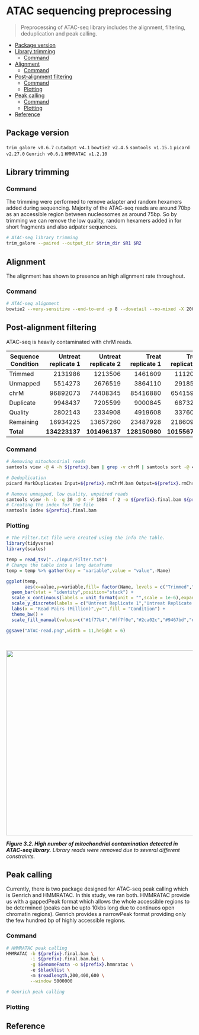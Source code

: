 # ATAC sequencing preprocessing
> Preprocessing of ATAC-seq library includes the alignment, filtering, deduplication and peak calling.

* [Package version](#package-version)
* [Library trimming](#library-trimming)
    + [Command](#command)
* [Alignment](#alignment)
    + [Command](#command)
* [Post-alignment filtering](#post-alignment-filtering)
    + [Command](#command)
    + [Plotting](#plotting)
* [Peak calling](#peak-calling)
    + [Command](#command)
    + [Plotting](#plotting)
* [Reference](#reference)

## Package version
`trim_galore v0.6.7`
`cutadapt v4.1`
`bowtie2 v2.4.5`
`samtools v1.15.1`
`picard v2.27.0`
`Genrich v0.6.1`
`HMMRATAC v1.2.10`


## Library trimming

### Command

The trimming were performed to remove adapter and random hexamers added during sequencing. Majority of the ATAC-seq reads are around 70bp as an accessible region between nucleosomes as around 75bp. So by trimming we can remove the low quality, random hexamers added in for short fragments and also adpater sequences.

```sh
# ATAC-seq library trimming
trim_galore --paired --output_dir $trim_dir $R1 $R2
```

## Alignment

The alignment has shown to presence an high alignment rate throughout.

### Command

```sh
# ATAC-seq alignment
bowtie2 --very-sensitive --end-to-end -p 8 --dovetail --no-mixed -X 2000 -t -x $Index -1 $Read1 -2 $Read2 > ${prefix}.bowtie2.log | samtools sort -@ 4 -O bam -o ${prefix}.bam
```

## Post-alignment filtering

ATAC-seq is heavily contaminated with chrM reads.

| Sequence Condition | Untreat replicate 1 | Untreat replicate 2 | Treat replicate 1 | Treat replicate 2 |
| ------------------ | ------------------: | ------------------: | ----------------: | ----------------: |
| Trimmed |2131986 | 1213506 | 1461609 | 1112000 |
| Unmapped | 5514273 | 2676519 | 3864110 | 2918540 |
| chrM | 96892073 | 74408345 | 85416880 | 65415929 |
| Duplicate | 9948437 | 7205599 | 9000845 | 6873286 |
| Quality | 2802143 | 2334908 | 4919608 | 3376020 |
| Remaining | 16934225 | 13657260 | 23487928 | 21860928 |
| __Total__ | __134223137__ | __101496137__ | __128150980__ | __101556703__ |

### Command 

```sh
# Removing mitochondrial reads
samtools view -@ 4 -h ${prefix}.bam | grep -v chrM | samtools sort -@ 4 -O bam -o ${prefix}.rmChrM.bam

# Deduplication
picard MarkDuplicates Input=${prefix}.rmChrM.bam Output=${prefix}.rmChrM_dedup.bam METRICS_FILE=${prefix}.dedup.txt REMOVE_DUPLICATES=true VALIDATION_STRINGENCY=LENIENT

# Remove unmapped, low quality, unpaired reads
samtools view -h -b -q 30 -@ 4 -F 1804 -f 2 -o ${prefix}.final.bam ${prefix}.rmChrM_dedup.bam
# Creating the index for the file
samtools index ${prefix}.final.bam
```

### Plotting

```R
# The Filter.txt file were created using the info the table.
library(tidyverse)
library(scales)

temp = read_tsv("../input/Filter.txt")
# Change the table into a long dataframe
temp = temp %>% gather(key = "variable",value = "value",-Name)

ggplot(temp,
       aes(x=value,y=variable,fill= factor(Name, levels = c("Trimmed","Unmapped","MT read","Duplicate read","Filter","Final usable")))) + 
  geom_bar(stat = "identity",position="stack") +
  scale_x_continuous(labels = unit_format(unit = "",scale = 1e-6),expand = c(0,0),limits = c(0,1.5e8)) +
  scale_y_discrete(labels = c("Untreat Replicate 1","Untreat Replicate 2","Treat Replicate 1","Treat Replicate 2")) +
  labs(x = "Read Pairs (Million)",y="",fill = "Condition") +
  theme_bw() +
  scale_fill_manual(values=c("#1f77b4","#ff7f0e","#2ca02c","#9467bd","#8c564b","#e377c2"))

ggsave("ATAC-read.png",width = 11,height = 6)
```
<br />
<p align="center">
  <img width="990" height="500" src="https://github.com/Yifan-bio/msc/blob/b17580e107db5ec5bf3968f563914aff9b8ccb9a/Master/Image/ATAC-read.png">
</p>

_**Figure 3.2. High number of mitochondrial contamination detected in ATAC-seq library.** Library reads were removed due to several different constraints._


## Peak calling

Currently, there is two package designed for ATAC-seq peak calling which is Genrich and HMMRATAC. In this study, we ran both. HMMRATAC provide us with a gappedPeak format which allows the whole accessible regions to be determined (peaks can be upto 10kbs long due to continuos open chromatin regions). Genrich provides a narrowPeak format providing only the few hundred bp of highly accessible regions.

### Command

```sh
# HMMRATAC peak calling
HMMRATAC -b ${prefix}.final.bam \
         -i ${prefix}.final.bam.bai \
         -g $GenomeFasta -o ${prefix}.hmmratac \ 
         -e $blacklist \ 
         -m $readlength,200,400,600 \
         --window 5000000

# Genrich peak calling

```

### Plotting




## Reference
